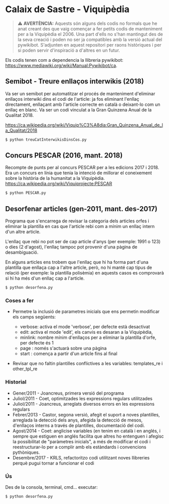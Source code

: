 # Calaix de Sastre - Viquipèdia

> :warning: **AVERTÈNCIA:** Aquests són alguns dels codis no formals que he anat creant des que vaig començar a fer petits codis de manteniment per a la Viquipèdia el 2006. Una part d'ells no s'han mantingut des de la seva creació i poden no ser ja compatibles amb la versió actual del pywikibot. S'adjunten en aquest repositori per raons històriques i per si poden servir d'inspiració a d'altres en un futur.

Els codis tenen com a dependencia la llibreria pywikibot: https://www.mediawiki.org/wiki/Manual:Pywikibot/ca.

## Semibot - Treure enllaços interwikis (2018)
Va ser un semibot per automatitzar el procés de manteniment d'eliminar enllaços interwiki dins el codi de l'article: ja fos eliminant l'enllaç directament, enllaçant amb l'article correcte en català o deixant-lo com un enllaç en blanc. Va ser un codi vinculat a la Gran Quinzena Anual de la Qualitat 2018.

https://ca.wikipedia.org/wiki/Viquip%C3%A8dia:Gran_Quinzena_Anual_de_la_Qualitat/2018

```sh
$ python treuCatInterwikisDinsCos.py
```


## Concurs PESCAR (2016, mant. 2018)

Recompte de punts per al concurs PESCAR per a les edicions 2017 i 2018. Era un concurs en línia que tenia la intenció de millorar el coneixement sobre la història de la humanitat a la Viquipèdia. https://ca.wikipedia.org/wiki/Viquiprojecte:PESCAR

```sh
$ python PESCAR.py
```

## Desorfenar articles (gen-2011, mant. des-2017)
Programa que s'encarrega de revisar la categoria dels articles orfes i eliminar la plantilla en cas que l'article rebi com a mínim un enllaç intern d'un altre article.

L'enllaç que rebi no pot ser de cap article d'anys (per exemple: 1991 o 123) o dies (2 d'agost), l'enllaç tampoc pot provenir d'una pàgina de desambiguació.

En alguns articles ens trobem que l'enllaç que hi ha forma part d'una plantilla que enllaça cap a l'altre article, però, no hi manté cap tipus de relació (per exemple: la plantilla polisèmia) en aquests casos es comprovarà si hi ha més d'un enllaç cap a l'article.

```sh
$ python desorfena.py
```

### Coses a fer
- Permetre la inclusió de parametres inicials que ens permetin modificar els
camps següents:
    - verbose: activa el mode 'verbose', per defecte està desactivat
    - edit: activa el mode 'edit', els canvis es desaran a la Viquipèdia,
    - minlink: nombre mínim d'enllaços per a eliminar la plantilla d'orfe,
               per defecte és 1
    - page : només s'actuarà sobre una pàgina
    - start : comença a partir d'un article fins al final

- Revisar que no faltin plantilles conflictives a les variables: templates_re i
  other_tpl_re

### Historial
* Gener/2011 - Joancreus, primera versió del programa
* Juliol/2011 - Coet, optimitzades les expressions regulars utilitzades
* Juliol/2011 - Joancreus, arreglats diversos errors en les expressions regulars
* Febrer/2013 - Castor, segona versió, afegit el suport a noves plantilles, arreglada la detecció dels anys, afegida la detecció de mesos, d'enllaços interns a través de plantilles, documentació del codi.
* Agost/2014 - Coet: anglicise variables (en tenim en català i en anglés, i sempre que estiguen en anglés facilita que altres ho entenguen i afegisc la possibilitat de "paràmetres inicials", a més de modificar el codi i reestructurar-lo per a complir amb els estàndards i convencions pythòniques.
* Desembre/2017 - KRLS, refactoritzo codi utilitzant noves llibreries perquè pugui tornar a funcionar el codi

### Ús
Des de la consola, terminal, cmd... executar:

```sh
$ python desorfena.py
```
